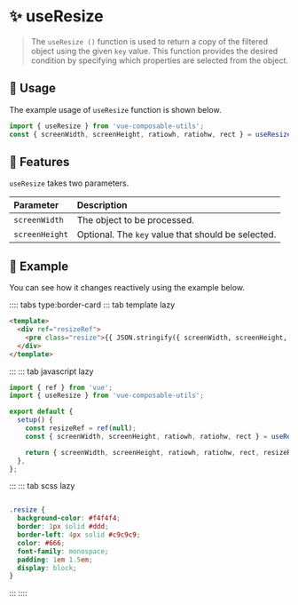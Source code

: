 # :sparkles: useResize

> The `useResize ()` function is used to return a copy of the filtered object using the given `key` value. This function provides the desired condition by specifying which properties are selected from the object.

## :maple_leaf: Usage

The example usage of `useResize` function is shown below.

```js
import { useResize } from 'vue-composable-utils';
const { screenWidth, screenHeight, ratiowh, ratiohw, rect } = useResize(resizeRef);
```

## :rocket: Features

`useResize` takes two parameters.

| Parameter      | Description                                        |
| :------------- | :------------------------------------------------- |
| `screenWidth`  | The object to be processed.                        |
| `screenHeight` | Optional. The `key` value that should be selected. |

## :bouquet: Example

You can see how it changes reactively using the example below.

<ResizeComponent />

:::: tabs type:border-card
::: tab template lazy

```html
<template>
  <div ref="resizeRef">
    <pre class="resize">{{ JSON.stringify({ screenWidth, screenHeight, ratiowh, ratiohw, rect }, undefined, 2) }}</pre>
  </div>
</template>

```

:::
::: tab javascript lazy

```js
import { ref } from 'vue';
import { useResize } from 'vue-composable-utils';

export default {
  setup() {
    const resizeRef = ref(null);
    const { screenWidth, screenHeight, ratiowh, ratiohw, rect } = useResize(resizeRef);

    return { screenWidth, screenHeight, ratiowh, ratiohw, rect, resizeRef };
  },
};
```

:::
::: tab scss lazy

```scss

.resize {
  background-color: #f4f4f4;
  border: 1px solid #ddd;
  border-left: 4px solid #c9c9c9;
  color: #666;
  font-family: monospace;
  padding: 1em 1.5em;
  display: block;
}
```

:::
::::

<ToggleDarkMode/>

